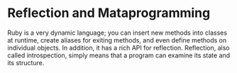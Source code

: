 Reflection and Mataprogramming
================================

Ruby is a very dynamic language; you can insert new methods into classes at runtime, create aliases for exiting methods, and even define methods on individual objects. In addition, it has a rich API for reflection. Reflection, also called introspection, simply means that a program can examine its state and its structure.




